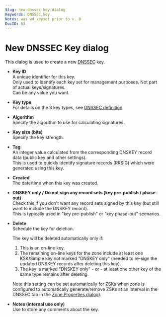 ```yaml
---
Slug: new-dnssec-key-dialog
Keywords: DNSSEC,key
Notes: was wd_keyset prior to v. 8
DocID: 63
---
```

# New DNSSEC Key dialog

This dialog is used to create a new [DNSSEC](df_dnssec.md) key.

- **Key ID**\
    A unique identifier for this key.\
    Only used to identify each key set for management purposes. Not part of actual keys/signatures.\
    Can be any value you want.

- **Key type**\
    For details on the 3 key types, see [DNSSEC definition](df_dnssec.md)

- **Algorithm**\
    Specify the algorithm to use for calculating signatures.

- **Key size (bits)**\
    Specify the key strength.

- **Tag**\
An integer value calculated from the corresponding DNSKEY record data (public key and other settings).\
This is used to quickly identify signature records (RRSIG) which were generated using this key.

- **Created**\
The date/time when this key was created.


- **DNSKEY only / Do not sign any record sets (key pre-publish / phase-out)**\
    Check this if you don't want any record sets signed by this key (but still want to include the DNSKEY record).\
    This is typically used in "key pre-publish" or "key phase-out" scenarios.

- **Delete**\
Schedule the key for deletion.

    The key will be deleted automatically only if:
    1. This is an on-line key.
    2. The remaining on-line keys for the zone include at least one KSK/Simple key not marked "DNSKEY only" (needed to re-sign the updated DNSKEY records after deleting this key).
    3. The key is marked "DNSKEY only" - or - at least one other key of the same type remains after deleting.

    Note this setting can be set automatically for ZSKs when zone is configured to automatically generate/remove ZSKs at an interval in the DNSSEC tab in the [Zone Properties dialog](wd_zoneprop.md)).

- **Notes (internal use only)**\
Use to store any comments about the key.
